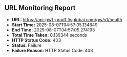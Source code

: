 ## URL Monitoring Report

- **URL:** https://api-gw1-prod1.fisglobal.com/gw/v1/health
- **Start Time:** 2025-08-07T04:57:05.134849
- **End Time:** 2025-08-07T04:57:05.274193
- **Total Time Taken:** 0.139344 seconds
- **HTTP Status Code:** 403
- **Status:** Failure
- **Failure Reason:** HTTP Status Code: 403
